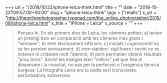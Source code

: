+++
url = "/2018/10/22/iphone-leica-think.html"
title = ""
date = "2018-10-22T09:57:00+00:00"
slug = "iphone-leica-think"
tags = ["retalls"]
x_url = "http://theonlinephotographer.typepad.com/the_online_photographer/2015/08/iphone-leica.html"
x_title = "iPhone = Leica"
x_source = ""
+++


> Penseu-hi. En els primers dies de Leica, les càmeres petites: a) tenien un prestigi baix en comparació amb les càmeres més grans i "serioses"; b) eren tècnicament inferiors; c) iniciats i *cognoscenti* no se les prenien seriosament; d) eren ràpides i sigil·loses i sovint no es notaven ni cridaven molt l'atenció; d) però permetien obtenir resultats "prou bons". Sovint les imatges eren "millors" pel que feia al dinamisme i la vivacitat, no pas per la perfecció o l'exigència tècnica burgesa. La fotografia Leica era (o podia ser) iconoclasta, pertorbadora, subversiva.

